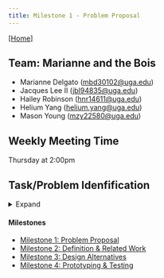 ```yaml
---
title: Milestone 1 - Problem Proposal
---
```


[[Home]](/index.md)
## Team: Marianne and the Bois

- Marianne Delgato ([mbd30102@uga.edu](mailto:mbd30102@uga.edu))
- Jacques Lee II ([jbl94835@uga.edu](mailto:jbl94835@uga.edu))
- Hailey Robinson ([hnr14611@uga.edu](mailto:hnr14611@uga.edu))
- Helium Yang ([helium.yang@uga.edu](mailto:helium.yang@uga.edu))
- Mason Young ([mzy22580@uga.edu](mailto:mzy22580@uga.edu))

## Weekly Meeting Time

Thursday at 2:00pm

## Task/Problem Idenfification
<details>
  <summary>Expand</summary>
    UGA forms of communication, such as eLC and Outlook are not very efficient and are very bulky/not accessible, making it hard to group communication, so students have to resort to external chats like GroupMe, which has their own flaws. Students want a form of informal communication This is obvious because we are using third party apps to fill this need. Students want and should be able to network with the other students in their classes and work out issues in these classes. Some issues arise from using these third party apps such as the group messages not including everyone in the class and not being able to group messages by topic.
eLC seems to have a communication system with "Email" and "Instant Message" through the classlist. However, the designs of both systems are very flawed in their own way. The email system is self contained in a way where you have to operate within the eLC app. You do get an email notification most of the time, but you cannot use your regular email to reply to an eLC email, which makes it prone for messages to get lost by user error. The instant messaging system is first of all, not very accessible. The notifications for the messages are grouped amongst other eLC notifications, rather than having its own tab, making it very hard to keep track of past messages. Although it's possible to send instant messages to multiple recipients, they're not grouped after the messages are sent, making it very difficult to track group communication.

    In other types of group messaging that most students are exposed to, it's assumed that when you send a mass instant message, a group chat would be created where all recipients would be able to respond to the same thread. This is not the case with eLC, which makes it confusing to students using this function for the first time. Another factor of limitation is how hidden these functions are. It's buried deep in the classlist tab, instead of having something like a dedicated tab. When it comes to sending eLC emails, it's very confusing to have it be so similar to a student's UGA email address, yet they're not in anyway linked to the student's email, making it confusing to know how to reply to email messages from eLC.

    The email and instant messaging system is inconvenient, not only to the students on campus, but to some professors as well. There are many professors who go so far as to having to specify to their students to not use eLC's emailing and messaging systems to contact them in order to avoid lost messages.
</details>

#### Milestones

- [Milestone 1: Problem Proposal](/milestone1.md)
- [Milestone 2: Definition & Related Work](/milestone2.md)
- [Milestone 3: Design Alternatives](/milestone3.md)
- [Milestone 4: Prototyping & Testing](/milestone4.md)
